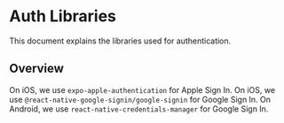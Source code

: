 # Auth Libraries

This document explains the libraries used for authentication.

## Overview

On iOS, we use `expo-apple-authentication` for Apple Sign In.
On iOS, we use `@react-native-google-signin/google-signin` for Google Sign In.
On Android, we use `react-native-credentials-manager` for Google Sign In.

